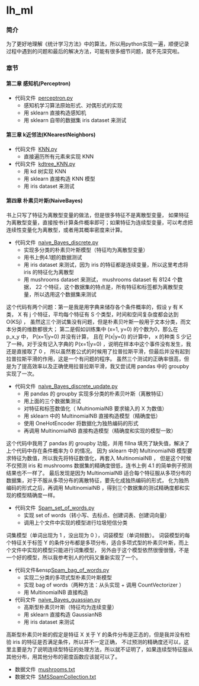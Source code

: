 # lh_ml

### 简介
为了更好地理解《统计学习方法》中的算法，所以用python实现一遍，顺便记录过程中遇到的问题和最后的解决方法，可能有很多细节问题，就不先深究啦。

### 章节
#### 第二章 感知机(Perceptron)
+ 代码文件&ensp;[perceptron.py](https://github.com/ttt256/lh_ml/blob/master/Perceptron/perceptron.py)
	+ 感知机学习算法原始形式、对偶形式的实现
	+ 用 sklearn 直接构造感知机
	+ 用 sklearn 自带的数据集 iris dataset 来测试

#### 第三章 k近邻法(KNearestNeighbors)
+ 代码文件&ensp;[KNN.py](https://github.com/ttt256/lh_ml/blob/master/KNearestNeighbors/KNN.py)
	+ 直接遍历所有元素来实现 KNN
+ 代码文件&ensp;[kdtree_KNN.py](https://github.com/ttt256/lh_ml/blob/master/KNearestNeighbors/kdtree_KNN.py)
	+ 用 kd 树实现 KNN 
	+ 用 sklearn 直接构造 KNN 模型
	+ 用 iris dataset 来测试

#### 第四章 朴素贝叶斯(NaiveBayes)
书上只写了特征为离散型变量的做法，但是很多特征不是离散型变量，
如果特征为离散型变量，直接按书计算条件概率即可；如果特征为连续型变量，可以考虑把连续性变量化为离散型，或者用其概率密度来计算。
+ 代码文件&ensp;[naive_Bayes_discrete.py](https://github.com/ttt256/lh_ml/blob/master/NaiveBayes/naive_Bayes_discrete.py)
	+ 实现多分类的朴素贝叶斯模型（特征均为离散型变量）
	+ 用书上例4.1题的数据测试
	+ 用 iris dataset 来测试，因为 iris 的特征都是连续变量，所以这里考虑将 iris 的特征化为离散型
	+ 用 mushrooms dataset 来测试， mushrooms dataset 有 8124 个数据， 22 个特征，这个数据集的特点是，所有特征和标签都为离散型变量，所以选用这个数据集来测试

这个代码有两个问题：第一是我是用字典来储存各个条件概率的，假设 y 有 K 类， X 有 j 个特征，平均每个特征有 S 个类型，时间和空间复杂度都会达到 O(KSj) ，
虽然这三个测试集没有问题，但是朴素贝叶斯一般用于文本分类，而文本分类的维数都很大；
第二是假如训练集中 (x=1, y=0) 的个数为0，那么在 p_x_y 中， P(x=1|y=0) 并没有计算，
且在 P(x|y=0) 的计算中， x 的种类 S 少记了一种。对于没有记入字典的 P(x=1|y=0) ，说明在样本中这个事件没有发生，我还是直接取了 0 ，
所以虽然套公式的时候用了拉普拉斯平滑，但最后并没有起到拉普拉斯平滑的作用，这是一个有问题的程序。
虽然三个测试的正确率很高，但是为了提高效率以及正确使用拉普拉斯平滑，我又尝试用 pandas 中的 groupby 实现了一次。
	
+ 代码文件&ensp;[naive_Bayes_discrete_update.py](https://github.com/ttt256/lh_ml/blob/master/NaiveBayes/naive_Bayes_discrete_update.py)
	+ 用 pandas 的 groupby 实现多分类的朴素贝叶斯（离散特征）
	+ 用上面的三个数据集测试
	+ 对特征和标签数值化（ MultinomialNB 要求输入的 X 为数值）
	+ 用 sklearn 中的 MultinomialNB 直接构造模型（精确度低）
	+ 使用 OneHotEncoder 将数据化为独热编码的形式
	+ 再调用 MultinomialNB 直接构造模型（精确度和实现的模型一致）

这个代码中我用了 pandas 的 groupby 功能，并用 fillna 填充了缺失值，解决了上个代码中存在条件概率为 0 的情况。
因为 sklearn 中的 MultinomialNB 模型要求特征为数值，所以我先将特征数值化，再套入 MultinomialNB ，
但是这个时候不仅预测 iris 和 mushrooms 数据集的精确度很低，连书上例 4.1 的简单例子预测结果也不一样了。
最后发现是因为 MultinomialNB 适合每个特征服从多项分布的数据集，对于不服从多项分布的离散特征，要先化成独热编码的形式，
化为独热编码的形式之后，再调用 MultinomialNB ，得到三个数据集的测试精确度都和实现的模型精确度一样。
+ 代码文件&ensp;[Spam_set_of_words.py](https://github.com/ttt256/lh_ml/blob/master/NaiveBayes/Spam_set_of_words.py)
	+ 实现 set of words（转小写、去标点、创建词表、创建词向量）
	+ 调用上个文件中实现的模型进行垃圾短信分类
	
词集模型（单词出现为 1 ，没出现为 0 ），词袋模型（单词频数）。
词袋模型的每个特征关于标签 Y 的条件分布都是多项分布，适合多项式型的朴素贝叶斯，而上个文件中实现的模型只能进行词集模型，
另外由于这个模型依然很慢很慢，不是一个好的模型，所以我参考别人的代码又重新实现了一个。
+ 代码文件&ensp[Spam_bag_of_words.py](https://github.com/ttt256/lh_ml/blob/master/NaiveBayes/Spam_bag_of_words.py)
	+ 实现二分类的多项式型朴素贝叶斯模型
	+ 实现 bag of words（两种方法：从头实现 + 调用 CountVectorizer ）
	+ 用 MultinomialNB 直接构造
+ 代码文件&ensp;[naive_Bayes_guassian.py](https://github.com/ttt256/lh_ml/blob/master/NaiveBayes/naive_Bayes_guassian.py)
	+ 高斯型朴素贝叶斯（特征均为连续变量）
	+ 用 sklearn 直接构造 GaussianNB
	+ 用 iris dataset 来测试

高斯型朴素贝叶斯的假定是特征 X 关于 Y 的条件分布是正态的，但是我并没有检验 iris 的特征是否满足条件，所以并不一定正确，
不过预测的精确度还可以，这里主要是为了说明连续型特征的处理方法，所以就不证明了，如果连续型特征服从其他分布，用其他分布的密度函数应该就可以了。
+ 数据文件&ensp;[mushrooms.txt](https://github.com/ttt256/lh_ml/blob/master/NaiveBayes/mushrooms.txt)
+ 数据文件&ensp;[SMSSpamCollection.txt](https://github.com/ttt256/lh_ml/blob/master/NaiveBayes/SMSSpamCollection.txt)
